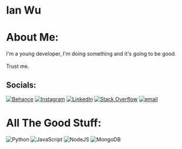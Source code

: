 # Ian Wu

# About Me:
I'm a young developer, I'm doing something and it's going to be good. <br><br>Trust me.


## Socials:
[![Behance](https://img.shields.io/badge/Behance-1769ff?logo=behance&logoColor=white)](https://behance.net/ianw-u) [![Instagram](https://img.shields.io/badge/Instagram-%23E4405F.svg?logo=Instagram&logoColor=white)](https://instagram.com/ia_nwu) [![LinkedIn](https://img.shields.io/badge/LinkedIn-%230077B5.svg?logo=linkedin&logoColor=white)](https://linkedin.com/in/ianw-u) [![Stack Overflow](https://img.shields.io/badge/-Stackoverflow-FE7A16?logo=stack-overflow&logoColor=white)](https://stackoverflow.com/users/31592069) [![email](https://img.shields.io/badge/Email-D14836?logo=gmail&logoColor=white)](mailto:ian.awesome.tube@gmail.com) 

# All The Good Stuff:
![Python](https://img.shields.io/badge/python-3670A0?style=for-the-badge&logo=python&logoColor=ffdd54) ![JavaScript](https://img.shields.io/badge/javascript-%23323330.svg?style=for-the-badge&logo=javascript&logoColor=%23F7DF1E) ![NodeJS](https://img.shields.io/badge/node.js-6DA55F?style=for-the-badge&logo=node.js&logoColor=white) ![MongoDB](https://img.shields.io/badge/MongoDB-%234ea94b.svg?style=for-the-badge&logo=mongodb&logoColor=white)
